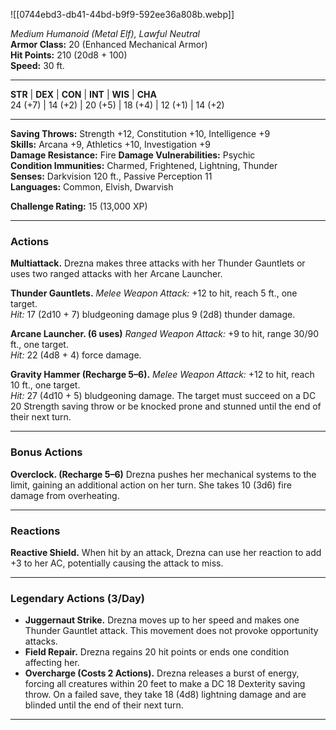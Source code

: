 ![[0744ebd3-db41-44bd-b9f9-592ee36a808b.webp]]

_Medium Humanoid (Metal Elf), Lawful Neutral_  
**Armor Class:** 20 (Enhanced Mechanical Armor)  
**Hit Points:** 210 (20d8 + 100)  
**Speed:** 30 ft.

---

**STR** | **DEX** | **CON** | **INT** | **WIS** | **CHA**  
24 (+7) | 14 (+2) | 20 (+5) | 18 (+4) | 12 (+1) | 14 (+2)

---

**Saving Throws:** Strength +12, Constitution +10, Intelligence +9  
**Skills:** Arcana +9, Athletics +10, Investigation +9  
**Damage Resistance:** Fire
**Damage Vulnerabilities:** Psychic  
**Condition Immunities:** Charmed, Frightened, Lightning, Thunder    
**Senses:** Darkvision 120 ft., Passive Perception 11  
**Languages:** Common, Elvish, Dwarvish

**Challenge Rating:** 15 (13,000 XP)

---

### **Actions**

**Multiattack.** Drezna makes three attacks with her Thunder Gauntlets or uses two ranged attacks with her Arcane Launcher.

**Thunder Gauntlets.** _Melee Weapon Attack:_ +12 to hit, reach 5 ft., one target.  
_Hit:_ 17 (2d10 + 7) bludgeoning damage plus 9 (2d8) thunder damage.

**Arcane Launcher. (6 uses)** _Ranged Weapon Attack:_ +9 to hit, range 30/90 ft., one target.  
_Hit:_ 22 (4d8 + 4) force damage.

**Gravity Hammer (Recharge 5–6).** _Melee Weapon Attack:_ +12 to hit, reach 10 ft., one target.  
_Hit:_ 27 (4d10 + 5) bludgeoning damage. The target must succeed on a DC 20 Strength saving throw or be knocked prone and stunned until the end of their next turn.

---

### **Bonus Actions**

**Overclock. (Recharge 5–6)**  Drezna pushes her mechanical systems to the limit, gaining an additional action on her turn. She takes 10 (3d6) fire damage from overheating.


---

### **Reactions**

**Reactive Shield.** When hit by an attack, Drezna can use her reaction to add +3 to her AC, potentially causing the attack to miss.

---

### **Legendary Actions** (3/Day)

- **Juggernaut Strike.** Drezna moves up to her speed and makes one Thunder Gauntlet attack. This movement does not provoke opportunity attacks.
- **Field Repair.** Drezna regains 20 hit points or ends one condition affecting her.
- **Overcharge (Costs 2 Actions).** Drezna releases a burst of energy, forcing all creatures within 20 feet to make a DC 18 Dexterity saving throw. On a failed save, they take 18 (4d8) lightning damage and are blinded until the end of their next turn.

---